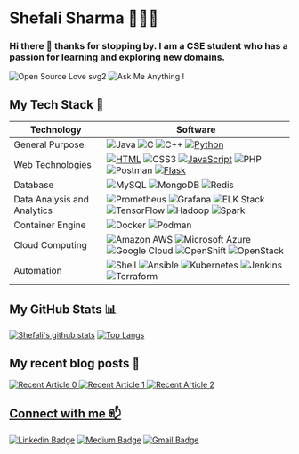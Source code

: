 # Shefali Sharma 👩🏻‍💻
### Hi there 👋 thanks for stopping by. I am a CSE student who has a passion for learning and exploring new domains.

![Open Source Love svg2](https://badges.frapsoft.com/os/v2/open-source.svg?v=103)
![Ask Me Anything !](https://img.shields.io/badge/Ask%20me-anything-1abc9c.svg)

## My Tech Stack 🧰
|Technology| Software|
|-|-|
|General Purpose| ![Java](https://img.shields.io/badge/-java-E34A86?style=flat-square&logo=java) ![C](https://img.shields.io/badge/-C-000?&logo=C) ![C++](https://img.shields.io/badge/-C++-00599C?style=flat-square&logo=c) [![Python](https://img.shields.io/badge/-Python-3776AB?style=flat-square&logo=python&logoColor=ffffff)](https://www.python.org/) |
|Web Technologies| [![HTML](https://img.shields.io/static/v1?label=&message=HTML&color=ff751a&logo=HTML5&logoColor=FFFFFF)](https://developer.mozilla.org/en-US/docs/Web/Guide/HTML/HTML5) ![CSS3](https://img.shields.io/badge/-CSS3-1572B6?style=flat-square&logo=css3) [![JavaScript](https://img.shields.io/badge/-JavaScript-%23F7DF1C?style=flat-square&logo=javascript&logoColor=000000&labelColor=%23F7DF1C&color=%23FFCE5A)](https://www.javascript.com/) ![PHP](https://img.shields.io/badge/-php-394989?style=plastic&logo=php) ![Postman](https://img.shields.io/badge/Postman-black?style=flat-square&logo=postman) [![Flask](https://img.shields.io/badge/-Flask-000000?style=flat-square&logo=Flask&logoColor=ffffff)](https://flask.palletsprojects.com/) |  
|Database| ![MySQL](https://img.shields.io/badge/-MySQL-black?style=flat-square&logo=mysql) ![MongoDB](https://img.shields.io/badge/-MongoDB-black?style=flat-square&logo=mongodb) ![Redis](https://img.shields.io/badge/-Redis-black?style=flat-square&logo=Redis)   |
|Data Analysis and Analytics| ![Prometheus](https://img.shields.io/badge/-Prometheus-DF4F2B?style=flat-square&logo=Prometheus&logoColor=ffffff) ![Grafana](https://img.shields.io/badge/-Grafana-000?&logo=Grafana) ![ELK Stack](https://img.shields.io/badge/-Elastic%20Stack-005571?style=flat-square&logo=Elastic%20Stack) ![TensorFlow](https://img.shields.io/badge/-TensorFlow-FF6F00?style=flat-square&logo=TensorFlow&logoColor=ffffff) ![Hadoop](https://img.shields.io/badge/-Hadoop-66CCFF?style=flat-square&logo=Apache%20Hadoop&logoColor=FFFF00) ![Spark](https://img.shields.io/badge/-Apache%20Spark-FFFFFF?style=flat-square&logo=Apache%20Spark&logoColor=E25A1C)   | 
|Container Engine| ![Docker](https://img.shields.io/badge/-Docker-black?style=flat-square&logo=docker) ![Podman](https://img.shields.io/badge/-Podman-black?style=flat-square&logo=podman)|
|Cloud Computing| ![Amazon AWS](https://img.shields.io/badge/Amazon%20AWS-232F3E?style=flat-square&logo=amazon-aws) ![Microsoft Azure](https://img.shields.io/badge/Microsoft%20Azure-232F7E?style=flat-square&logo=microsoft-azure) ![Google Cloud](https://img.shields.io/badge/Google%20Cloud-black?style=flat-square&logo=google-cloud) ![OpenShift](https://img.shields.io/badge/-OpenShift-EE0000?style=flat-square&logo=red%20hat%20open%20shift&logoColor=ffffff) ![OpenStack](https://img.shields.io/badge/-OpenStack-ED1944?style=flat-square&logo=OpenStack&logoColor=ffffff)|
|Automation| ![Shell](https://img.shields.io/badge/-Shell-blasck?style=plastic&logo=Shell) ![Ansible](https://img.shields.io/badge/Ansible-black?style=flat-square&logo=ansible) ![Kubernetes](https://img.shields.io/badge/-Kubernetes-326CE5?style=flat-square&logo=Kubernetes&logoColor=ffffff)  ![Jenkins](https://img.shields.io/badge/-Jenkins-black?style=plastic&logo=Jenkins) ![Terraform](https://img.shields.io/badge/-Terraform-7B42BC?style=flat-square&logo=Terraform)|
## My GitHub Stats 📊
[![Shefali's github stats](https://github-readme-stats.vercel.app/api?username=Shefali321&count_private=true&show_icons=true&theme=radical&hide_rank=false)](https://github.com/anuraghazra/github-readme-stats) [![Top Langs](https://github-readme-stats.vercel.app/api/top-langs/?username=Shefali321&layout=compact&theme=radical)](https://github.com/anuraghazra/github-readme-stats)

## My recent blog posts 🔆
<a target="_blank" href="https://github-readme-medium-recent-article.vercel.app/medium/@sshefali021/0"><img src="https://github-readme-medium-recent-article.vercel.app/medium/@sshefali021/0" alt="Recent Article 0">
<a target="_blank" href="https://github-readme-medium-recent-article.vercel.app/medium/@sshefali021/1"><img src="https://github-readme-medium-recent-article.vercel.app/medium/@sshefali021/1" alt="Recent Article 1">
<a target="_blank" href="https://github-readme-medium-recent-article.vercel.app/medium/@sshefali021/2"><img src="https://github-readme-medium-recent-article.vercel.app/medium/@sshefali021/2" alt="Recent Article 2">

<!--
Here are some ideas to get you started:

- 🔭 I’m currently working on ...
- 🌱 I’m currently learning ...
- 👯 I’m looking to collaborate on ...
- 🤔 I’m looking for help with ...git config --global http.sslBackend schannel
- 💬 Ask me about ...
- 📫 How to reach me: ...
- 😄 Pronouns: ...
- ⚡ Fun fact: ...
-->
## Connect with me 📫
[![Linkedin Badge](https://img.shields.io/badge/-Shefali%20Sharma-blue?style=social&logo=Linkedin&logoColor=blue&link=https://www.linkedin.com/in/sharma-shefali/)](https://www.linkedin.com/in/sharma-shefali/) [![Medium Badge](https://img.shields.io/badge/-@sshefali021-03a57a?style=flat-square&labelColor=000000&logo=Medium&link=https://medium.com/@sshefali021/)](https://medium.com/@sshefali021) [![Gmail Badge](https://img.shields.io/badge/-sshefali021-c14438?style=social&logo=Gmail&logoColor=red&link=mailto:sshefali021@gmail.com)](mailto:sshefali021@gmail.com) 
